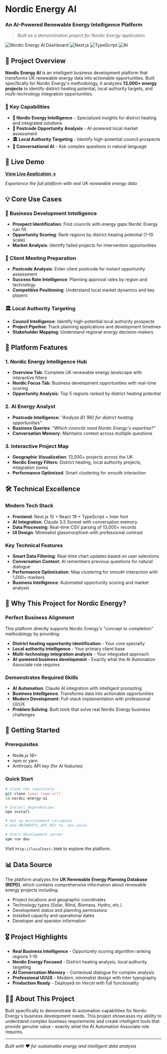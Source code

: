 # Nordic Energy AI
### An AI-Powered Renewable Energy Intelligence Platform

> *Built as a demonstration project for Nordic Energy application*

![Nordic Energy AI Dashboard](https://img.shields.io/badge/Status-Live%20Demo-brightgreen) ![Next.js](https://img.shields.io/badge/Next.js-15.5-black) ![TypeScript](https://img.shields.io/badge/TypeScript-Enabled-blue) ![AI](https://img.shields.io/badge/AI-Claude%203.5-purple)

## 🎯 Project Overview

**Nordic Energy AI** is an intelligent business development platform that transforms UK renewable energy data into actionable opportunities. Built specifically for Nordic Energy's methodology, it analyzes **13,000+ energy projects** to identify district heating potential, local authority targets, and multi-technology integration opportunities.

### 🌟 Key Capabilities

- **🎯 Nordic Energy Intelligence** - Specialized insights for district heating and integrated solutions
- **📍 Postcode Opportunity Analysis** - AI-powered local market assessment
- **🏛️ Local Authority Targeting** - Identify high-potential council prospects
- **🤖 Conversational AI** - Ask complex questions in natural language

## 🚀 Live Demo

**[View Live Application →](https://nordic-energy-ai.vercel.app/)**

*Experience the full platform with real UK renewable energy data*

## 💡 Core Use Cases

### 🎯 Business Development Intelligence
- **Prospect Identification**: Find councils with energy gaps Nordic Energy can fill
- **Opportunity Scoring**: Rank regions by district heating potential (1-10 scale)
- **Market Analysis**: Identify failed projects for intervention opportunities

### 📍 Client Meeting Preparation  
- **Postcode Analysis**: Enter client postcode for instant opportunity assessment
- **Success Rate Intelligence**: Planning approval rates by region and technology
- **Competitive Positioning**: Understand local market dynamics and key players

### 🏛️ Local Authority Targeting
- **Council Intelligence**: Identify high-potential local authority prospects
- **Project Pipeline**: Track planning applications and development timelines
- **Stakeholder Mapping**: Understand regional energy decision-makers

## 🎨 Platform Features

### 1. **Nordic Energy Intelligence Hub**
- **Overview Tab**: Complete UK renewable energy landscape with interactive filters
- **Nordic Focus Tab**: Business development opportunities with real-time scoring
- **Opportunity Analysis**: Top 5 regions ranked by district heating potential

### 2. **AI Energy Analyst**
- **Postcode Intelligence**: *"Analyze B1 1RG for district heating opportunities"*
- **Business Queries**: *"Which councils need Nordic Energy's expertise?"*
- **Conversation Memory**: Maintains context across multiple questions

### 3. **Interactive Project Map**
- **Geographic Visualization**: 13,000+ projects across the UK
- **Nordic Energy Filters**: District heating, local authority projects, integration zones
- **Performance Optimized**: Smart clustering for smooth interaction

## 🛠️ Technical Excellence

### Modern Tech Stack
- **Frontend**: Next.js 15 + React 19 + TypeScript + Inter font
- **AI Integration**: Claude 3.5 Sonnet with conversation memory
- **Data Processing**: Real-time CSV parsing of 13,000+ records
- **UI Design**: Minimalist glassmorphism with professional contrast

### Key Technical Features
- **Smart Data Filtering**: Real-time chart updates based on user selections
- **Conversation Context**: AI remembers previous questions for natural dialogue
- **Performance Optimization**: Map clustering for smooth interaction with 1,000+ markers
- **Business Intelligence**: Automated opportunity scoring and market analysis

## 🎯 Why This Project for Nordic Energy?

### **Perfect Business Alignment**
This platform directly supports Nordic Energy's "concept to completion" methodology by providing:
- **District heating opportunity identification** - Your core specialty
- **Local authority intelligence** - Your primary client base  
- **Multi-technology integration analysis** - Your integrated approach
- **AI-powered business development** - Exactly what the AI Automation Associate role requires

### **Demonstrates Required Skills**
- **AI Automation**: Claude AI integration with intelligent prompting
- **Business Intelligence**: Transforms data into actionable opportunities
- **Modern Development**: Full-stack implementation with professional UI/UX
- **Problem Solving**: Built tools that solve real Nordic Energy business challenges

## 🚀 Getting Started

### Prerequisites
- Node.js 18+ 
- npm or yarn
- Anthropic API key (for AI features)

### Quick Start
```bash
# Clone the repository
git clone [your-repo-url]
cd nordic-energy-ai

# Install dependencies
npm install

# Set up environment variables
# Add ANTHROPIC_API_KEY to .env.local

# Start development server
npm run dev
```

Visit `http://localhost:3000` to explore the platform.

## 📊 Data Source

The platform analyzes the **UK Renewable Energy Planning Database (REPD)**, which contains comprehensive information about renewable energy projects including:

- Project locations and geographic coordinates
- Technology types (Solar, Wind, Biomass, Hydro, etc.)
- Development status and planning permissions
- Installed capacity and operational dates
- Developer and operator information

## 🎖️ Project Highlights

- **Real Business Intelligence** - Opportunity scoring algorithm ranking regions 1-10
- **Nordic Energy Focused** - District heating analysis, local authority targeting
- **AI Conversation Memory** - Contextual dialogue for complex analysis
- **Professional UI/UX** - Modern, minimalist design with Inter typography
- **Production Ready** - Deployed on Vercel with full functionality

## 👨‍💻 About This Project

Built specifically to demonstrate AI automation capabilities for Nordic Energy's business development needs. This project showcases my ability to understand complex business requirements and create intelligent tools that provide genuine value - exactly what the AI Automation Associate role requires.

---

*Built with ❤️ for sustainable energy and intelligent data analysis*
